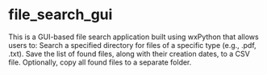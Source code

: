 # file_search_gui
This is a GUI-based file search application built using wxPython that allows users to:  Search a specified directory for files of a specific type (e.g., .pdf, .txt).  Save the list of found files, along with their creation dates, to a CSV file. Optionally, copy all found files to a separate folder.
